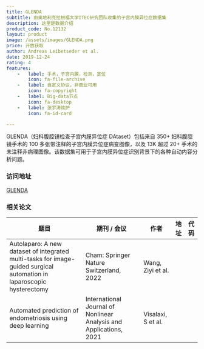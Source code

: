 ```yaml
---
title: GLENDA
subtitle: 由奥地利克拉根福大学ITEC研究团队收集的子宫内膜异位症数据集
description: 这里是数据介绍
product_code: No.12132
layout: product
image: /assets/images/GLENDA.png
price: 开放获取
author: Andreas Leibetseder et al.
date: 2019-12-24
rating: 4
features:
    -   label: 手术，子宫内膜，检测，定位
        icon: fa-file-archive
    -   label: 自定义协议，非商业可用
        icon: fa-copyright
    -   label: Big-data节点
        icon: fa-desktop
    -   label: 张宇涛维护
        icon: fa-id-card

---
```


GLENDA（妇科腹腔镜检查子宫内膜异位症 DAtaset）包括来自 350+ 妇科腹腔镜手术的 100 多张带注释的子宫内膜异位症病变图像，以及 13K 超过 20+ 手术的未注释非病理图像。该数据集可用于子宫内膜异位症识别背景下的各种自动内容分析问题。

### 访问地址

[GLENDA](http://ftp.itec.aau.at/datasets/GLENDA/)

### 相关论文

| 题目   | 期刊 / 会议     | 作者  | 地址 | 代码                                                     |
|------|--------|-----|----|--------------------------------------------------------|
| Autolaparo: A new dataset of integrated multi-tasks for image-guided surgical automation in laparoscopic hysterectomy | Cham: Springer Nature Switzerland, 2022 | Wang, Ziyi et al. |  [<i class="fa-solid fa-file"/>](https://link.springer.com/chapter/10.1007/978-3-031-16449-1_46)  | |
| Automated prediction of endometriosis using deep learning | International Journal of Nonlinear Analysis and Applications, 2021 | Visalaxi, S et al. |  [<i class="fa-solid fa-file"/>](http://journals.semnan.ac.ir/article_5383.html)  |  |
